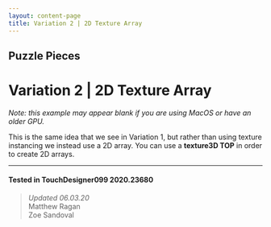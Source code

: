 ```yaml
---
layout: content-page
title: Variation 2 | 2D Texture Array
---
```


## Puzzle Pieces
# Variation 2 | 2D Texture Array

*Note: this example may appear blank if you are using MacOS or have an older GPU.*

This is the same idea that we see in Variation 1, but rather than using texture instancing we instead use a 2D array. You can use a **texture3D TOP** in order to create 2D arrays.

---

#### Tested in TouchDesigner099 2020.23680 
>*Updated 06.03.20*  
Matthew Ragan  
Zoe Sandoval  